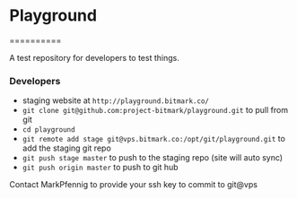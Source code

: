 # Playground
==========

A test repository for developers to test things.

### Developers

* staging website at `http://playground.bitmark.co/`
* `git clone git@github.com:project-bitmark/playground.git` to pull from git
* `cd playground`
* `git remote add stage git@vps.bitmark.co:/opt/git/playground.git` to add the staging git repo
* `git push stage master` to push to the staging repo (site will auto sync)
* `git push origin master` to push to git hub

Contact MarkPfennig to provide your ssh key to commit to git@vps
